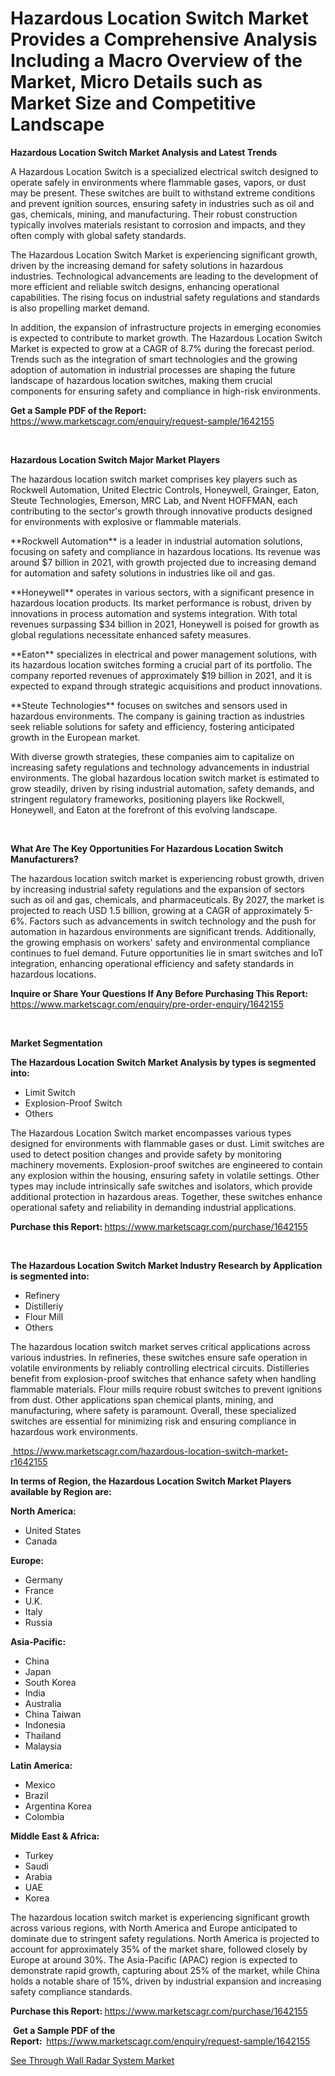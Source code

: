 <p><h1>Hazardous Location Switch Market Provides a Comprehensive Analysis Including a Macro Overview of the Market, Micro Details such as Market Size and Competitive Landscape</h1></p><p><strong>Hazardous Location Switch Market Analysis and Latest Trends</strong></p>
<p><p>A Hazardous Location Switch is a specialized electrical switch designed to operate safely in environments where flammable gases, vapors, or dust may be present. These switches are built to withstand extreme conditions and prevent ignition sources, ensuring safety in industries such as oil and gas, chemicals, mining, and manufacturing. Their robust construction typically involves materials resistant to corrosion and impacts, and they often comply with global safety standards.</p><p>The Hazardous Location Switch Market is experiencing significant growth, driven by the increasing demand for safety solutions in hazardous industries. Technological advancements are leading to the development of more efficient and reliable switch designs, enhancing operational capabilities. The rising focus on industrial safety regulations and standards is also propelling market demand. </p><p>In addition, the expansion of infrastructure projects in emerging economies is expected to contribute to market growth. The Hazardous Location Switch Market is expected to grow at a CAGR of 8.7% during the forecast period. Trends such as the integration of smart technologies and the growing adoption of automation in industrial processes are shaping the future landscape of hazardous location switches, making them crucial components for ensuring safety and compliance in high-risk environments.</p></p>
<p><strong>Get a Sample PDF of the Report:&nbsp;</strong> <a href="https://www.marketscagr.com/enquiry/request-sample/1642155?utm_campaign=2342&utm_medium=2&utm_source=Github&utm_content=ia&utm_term=11022025&utm_id=hazardous-location-switch">https://www.marketscagr.com/enquiry/request-sample/1642155</a></p>
<p>&nbsp;</p>
<p><strong>Hazardous Location Switch Major Market Players</strong></p>
<p><p>The hazardous location switch market comprises key players such as Rockwell Automation, United Electric Controls, Honeywell, Grainger, Eaton, Steute Technologies, Emerson, MRC Lab, and Nvent HOFFMAN, each contributing to the sector's growth through innovative products designed for environments with explosive or flammable materials.</p><p>**Rockwell Automation** is a leader in industrial automation solutions, focusing on safety and compliance in hazardous locations. Its revenue was around $7 billion in 2021, with growth projected due to increasing demand for automation and safety solutions in industries like oil and gas.</p><p>**Honeywell** operates in various sectors, with a significant presence in hazardous location products. Its market performance is robust, driven by innovations in process automation and systems integration. With total revenues surpassing $34 billion in 2021, Honeywell is poised for growth as global regulations necessitate enhanced safety measures.</p><p>**Eaton** specializes in electrical and power management solutions, with its hazardous location switches forming a crucial part of its portfolio. The company reported revenues of approximately $19 billion in 2021, and it is expected to expand through strategic acquisitions and product innovations.</p><p>**Steute Technologies** focuses on switches and sensors used in hazardous environments. The company is gaining traction as industries seek reliable solutions for safety and efficiency, fostering anticipated growth in the European market.</p><p>With diverse growth strategies, these companies aim to capitalize on increasing safety regulations and technology advancements in industrial environments. The global hazardous location switch market is estimated to grow steadily, driven by rising industrial automation, safety demands, and stringent regulatory frameworks, positioning players like Rockwell, Honeywell, and Eaton at the forefront of this evolving landscape.</p></p>
<p>&nbsp;</p>
<p><strong>What Are The Key Opportunities For Hazardous Location Switch Manufacturers?</strong></p>
<p><p>The hazardous location switch market is experiencing robust growth, driven by increasing industrial safety regulations and the expansion of sectors such as oil and gas, chemicals, and pharmaceuticals. By 2027, the market is projected to reach USD 1.5 billion, growing at a CAGR of approximately 5-6%. Factors such as advancements in switch technology and the push for automation in hazardous environments are significant trends. Additionally, the growing emphasis on workers' safety and environmental compliance continues to fuel demand. Future opportunities lie in smart switches and IoT integration, enhancing operational efficiency and safety standards in hazardous locations.</p></p>
<p><strong>Inquire or Share Your Questions If Any Before Purchasing This Report:</strong> <a href="https://www.marketscagr.com/enquiry/pre-order-enquiry/1642155?utm_campaign=2342&utm_medium=2&utm_source=Github&utm_content=ia&utm_term=11022025&utm_id=hazardous-location-switch">https://www.marketscagr.com/enquiry/pre-order-enquiry/1642155</a></p>
<p>&nbsp;</p>
<p><strong>Market Segmentation</strong></p>
<p><strong>The Hazardous Location Switch Market Analysis by types is segmented into:</strong></p>
<p><ul><li>Limit Switch</li><li>Explosion-Proof Switch</li><li>Others</li></ul></p>
<p><p>The Hazardous Location Switch market encompasses various types designed for environments with flammable gases or dust. Limit switches are used to detect position changes and provide safety by monitoring machinery movements. Explosion-proof switches are engineered to contain any explosion within the housing, ensuring safety in volatile settings. Other types may include intrinsically safe switches and isolators, which provide additional protection in hazardous areas. Together, these switches enhance operational safety and reliability in demanding industrial applications.</p></p>
<p><strong>Purchase this Report:&nbsp;</strong><a href="https://www.marketscagr.com/purchase/1642155?utm_campaign=2342&utm_medium=2&utm_source=Github&utm_content=ia&utm_term=11022025&utm_id=hazardous-location-switch">https://www.marketscagr.com/purchase/1642155</a></p>
<p>&nbsp;</p>
<p><strong>The Hazardous Location Switch Market Industry Research by Application is segmented into:</strong></p>
<p><ul><li>Refinery</li><li>Distilleriy</li><li>Flour Mill</li><li>Others</li></ul></p>
<p><p>The hazardous location switch market serves critical applications across various industries. In refineries, these switches ensure safe operation in volatile environments by reliably controlling electrical circuits. Distilleries benefit from explosion-proof switches that enhance safety when handling flammable materials. Flour mills require robust switches to prevent ignitions from dust. Other applications span chemical plants, mining, and manufacturing, where safety is paramount. Overall, these specialized switches are essential for minimizing risk and ensuring compliance in hazardous work environments.</p></p>
<p><a href="https://www.marketscagr.com/hazardous-location-switch-market-r1642155?utm_campaign=2342&utm_medium=2&utm_source=Github&utm_content=ia&utm_term=11022025&utm_id=hazardous-location-switch">&nbsp;https://www.marketscagr.com/hazardous-location-switch-market-r1642155</a></p>
<p><strong>In terms of Region, the Hazardous Location Switch Market Players available by Region are:</strong></p>
<p>
    <p> <strong> North America: </strong>
        <ul>
            <li>United States</li>
            <li>Canada</li>
        </ul>
        </p> 
    <p> <strong> Europe: </strong>
        <ul>
            <li>Germany</li>
            <li>France</li>
            <li>U.K.</li>
            <li>Italy</li>
            <li>Russia</li>
        </ul>
        </p> 
    <p> <strong> Asia-Pacific: </strong>
        <ul>
            <li>China</li>
            <li>Japan</li>
            <li>South Korea</li>
            <li>India</li>
            <li>Australia</li>
            <li>China Taiwan</li>
            <li>Indonesia</li>
            <li>Thailand</li>
            <li>Malaysia</li>
        </ul>
        </p> 
    <p> <strong> Latin America: </strong>
        <ul>
            <li>Mexico</li>
            <li>Brazil</li>
            <li>Argentina Korea</li>
            <li>Colombia</li>
        </ul>
        </p> 
    <p> <strong> Middle East & Africa: </strong>
        <ul>
            <li>Turkey</li>
            <li>Saudi</li>
            <li>Arabia</li>
            <li>UAE</li>
            <li>Korea</li>
        </ul>
    </p>
    </p>
<p><p>The hazardous location switch market is experiencing significant growth across various regions, with North America and Europe anticipated to dominate due to stringent safety regulations. North America is projected to account for approximately 35% of the market share, followed closely by Europe at around 30%. The Asia-Pacific (APAC) region is expected to demonstrate rapid growth, capturing about 25% of the market, while China holds a notable share of 15%, driven by industrial expansion and increasing safety compliance standards.</p></p>
<p><strong>Purchase this Report: </strong><a href="https://www.marketscagr.com/purchase/1642155?utm_campaign=2342&utm_medium=2&utm_source=Github&utm_content=ia&utm_term=11022025&utm_id=hazardous-location-switch">https://www.marketscagr.com/purchase/1642155</a></p>
<p>&nbsp;<strong>Get a Sample PDF of the Report:&nbsp;&nbsp;</strong><a href="https://www.marketscagr.com/enquiry/request-sample/1642155?utm_campaign=2342&utm_medium=2&utm_source=Github&utm_content=ia&utm_term=11022025&utm_id=hazardous-location-switch">https://www.marketscagr.com/enquiry/request-sample/1642155</a></p>
<p><strong></strong></p>
<p><p><a href="https://github.com/oslieselotte2192/Market-Research-Report-List-1/blob/main/see-through-wall-radar-system-market.md?utm_campaign=2342&utm_medium=2&utm_source=Github&utm_content=ia&utm_term=11022025&utm_id=hazardous-location-switch">See Through Wall Radar System Market</a></p></p>